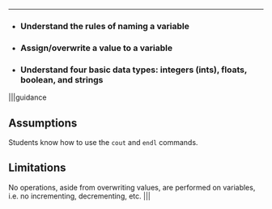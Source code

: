----------

* ### Understand the rules of naming a variable
* ### Assign/overwrite a value to a variable
* ### Understand four basic data types: integers (ints), floats, boolean, and strings

|||guidance
## Assumptions
Students know how to use the `cout` and `endl` commands.

## Limitations
No operations, aside from overwriting values, are performed on variables, i.e. no incrementing, decrementing, etc.
|||
